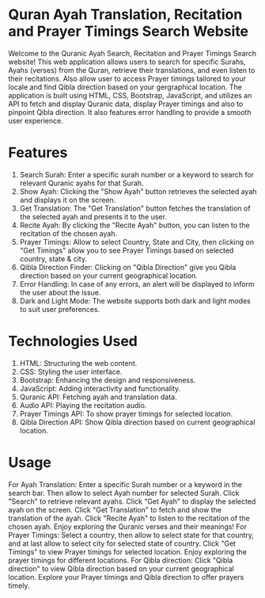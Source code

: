# Quran Ayah Translation, Recitation and Prayer Timings Search Website
Welcome to the Quranic Ayah Search, Recitation and Prayer Timings Search website! 
This web application allows users to search for specific Surahs, Ayahs (verses) from the Quran, retrieve their translations, and even listen to their recitations. Also allow user to access Prayer timings tailored to your locale and find Qibla direction based on your gergraphical location. The application is built using HTML, CSS, Bootstrap, JavaScript, and utilizes an API to fetch and display Quranic data, display Prayer timings and also to pinpoint Qibla direction. It also features error handling to provide a smooth user experience.

# Features
1.	Search Surah: Enter a specific surah number or a keyword to search for relevant Quranic ayahs for that Surah.
2.	Show Ayah: Clicking the "Show Ayah" button retrieves the selected ayah and displays it on the screen.
3.	Get Translation: The "Get Translation" button fetches the translation of the selected ayah and presents it to the user.
4.	Recite Ayah: By clicking the "Recite Ayah" button, you can listen to the recitation of the chosen ayah.
5.	Prayer Timings: Allow to select Country, State and City, then clicking on "Get Timings" allow you to see Prayer Timings based on selected country, state & city.
6.	Qibla Direction Finder: Clicking on "Qibla Direction" give you Qibla direction based on your current geographical location.
7.	Error Handling: In case of any errors, an alert will be displayed to inform the user about the issue.
8.	Dark and Light Mode: The website supports both dark and light modes to suit user preferences.


# Technologies Used
1.	HTML: Structuring the web content.
2.	CSS: Styling the user interface.
3.	Bootstrap: Enhancing the design and responsiveness.
4.	JavaScript: Adding interactivity and functionality.
5.	Quranic API: Fetching ayah and translation data.
6.	Audio API: Playing the recitation audio.
7.  Prayer Timings API: To show prayer timings for selected location.
8.  Qibla Direction API: Show Qibla direction based on current geographical location.

# Usage
For Ayah Translation: Enter a specific Surah number or a keyword in the search bar. Then allow to select Ayah number for selected Surah. Click "Search" to retrieve relevant ayahs. Click "Get Ayah" to display the selected ayah on the screen. Click "Get Translation" to fetch and show the translation of the ayah. Click "Recite Ayah" to listen to the recitation of the chosen ayah. Enjoy exploring the Quranic verses and their meanings!
For Prayer Timings: Select a country, then allow to select state for that country, and at last allow to select city for selected state of country. Click "Get Timings" to view Prayer timings for selected location. Enjoy exploring the prayer timings for different locations.
For Qibla direction: Click "Qibla direction" to view Qibla direction based on your current geographical location. Explore your Prayer timings and Qibla direction to offer prayers timely.


